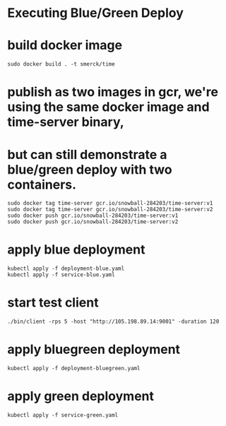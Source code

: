 # Executing Blue/Green Deploy

# build docker image
`sudo docker build . -t smerck/time`

# publish as two images in gcr, we're using the same docker image and time-server binary,
# but can still demonstrate a blue/green deploy with two containers.
```
sudo docker tag time-server gcr.io/snowball-284203/time-server:v1
sudo docker tag time-server gcr.io/snowball-284203/time-server:v2
sudo docker push gcr.io/snowball-284203/time-server:v1
sudo docker push gcr.io/snowball-284203/time-server:v2
```

# apply blue deployment
```
kubectl apply -f deployment-blue.yaml
kubectl apply -f service-blue.yaml
```

# start test client
`./bin/client -rps 5 -host "http://105.198.89.14:9001" -duration 120`

# apply bluegreen deployment
`kubectl apply -f deployment-bluegreen.yaml`

# apply green deployment
`kubectl apply -f service-green.yaml`

